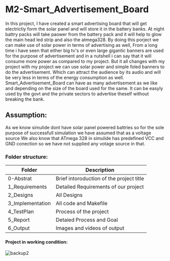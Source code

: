 # M2-Smart_Advertisement_Board
In this project, I have created a smart advertising board that will get electrictiy form the solar panel and will store it in the battery banks. At night battry packs will take paower from the battery pack and it will help to glow the main head led strip and also the atmega328. 
By doing this porject we can make use of solar power in terms of advertising as well, From a long time i have seen that either big tv's or even large gigantic banners are used for the purpose of advertisement and in a nutshell i can say that it will consume more power as compared to my project. But it all changes with my project with my project we can use solar power and simple foled banners to do the advertisement. Which can attract the audience by its audio and will be very less in terms of the energy consumption as well. 
Smart_Advertisement_Board can have as many advertisement as we like and depending on the size of the board used for the same. It can be easyly used by the govt and the private sectors to advertise theself without breaking the bank. 

## Assumption:
As we know simulide dont have solar panel powered battries so for the sole purpose of successfull simulation we have assumed that as a voltage source
We also know that ATmega 328 in simulide has predefined VCC and GND conection so we have not supplied any votage source in that. 

### Folder structure:
| Folder | 	Description |
| -- | ------------ |
| 0-Abstrat | Brief intoroduction of the project title | 
| 1_Requirements |	Detailed Requirements of our project |
| 2_Designs |  All Designs |
| 3_Implementation |	All code and Makefile |
| 4_TestPlan |	Process of the project |
| 5_Report |	Detaied Process and Goal |
| 6_Output |	Images and videos of output |

#### Project in working condition:
![backup2](https://user-images.githubusercontent.com/104137902/164784132-c4f4faa6-8efe-4c70-887a-ad50ae339048.png)






